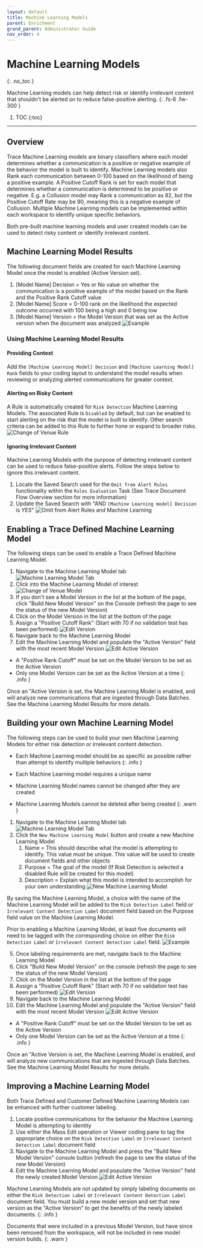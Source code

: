 ```yaml
---
layout: default
title: Machine Learning Models
parent: Enrichment
grand_parent: Administrator Guide
nav_order: 4
---
```


# Machine Learning Models
{: .no_toc }


Machine Learning models can help detect risk or identify irrelevant content that shouldn't be alerted on to reduce false-positive alerting.
{: .fs-6 .fw-300 }

1. TOC
{:toc}

---
## Overview
Trace Machine Learning models are binary classifiers where each model determines whether a communication is a positive or negative example of the behavior the model is built to identify. Machine Learning models also Rank each communication between 0-100 based on the likelihood of being a positive example. A Positive Cutoff Rank is set for each model that determines whether a communication is determined to be positive or negative. E.g. a Collusion model may Rank a communication as 82, but the Positive Cutoff Rate may be 90, meaning this is a negative example of Collusion. Multiple Machine Learning models can be implemented within each workspace to identify unique specific behaviors.

Both pre-built machine learning models and user created models can be used to detect risky content or identify irrelevant content.

## Machine Learning Model Results
The following document fields are created for each Machine Learning Model once the model is enabled (Active Version set).
   1. [Model Name] Decision = Yes or No value on whether the communication is a positive example of the model based on the Rank and the Positive Rank Cutoff value
   2. [Model Name] Score = 0-100 rank on the likelihood the expected outcome occurred with 100 being a high and 0 being low
   3. [Model Name] Version = the Model Version that was set as the Active version when the document was analyzed
   ![Example](media/machine_learning_models/machine_learning_model_fields.PNG)

### Using Machine Learning Model Results

#### Providing Context
Add the `[Machine Learning Model] Decision` and `[Machine Learning Model] Rank` fields to your coding layout to understand the model results when reviewing or analyzing alerted communications for greater context.

#### Alerting on Risky Content
A Rule is automatically created for `Risk Detection` Machine Learning Models. The associated Rule is `Disabled` by default, but can be enabled to start alerting on the risk that the model is built to identify. Other search criteria can be added to this Rule to further hone or expand to broader risks.
![Change of Venue Rule](media/machine_learning_models/machine_learning_model_rule_generator.PNG)

#### Ignoring Irrelevant Content
Machine Learning Models with the purpose of detecting irrelevant content can be used to reduce false-positive alerts. Follow the steps below to ignore this irrelevant content. 
1. Locate the Saved Search used for the `Omit from Alert Rules` functionality within the `Rules Evaluation` Task (See Trace Document Flow Overview section for more information)
2. Update the Saved Search with "AND `[Machine Learning model] Decision` is *YES*"
![Omit from Alert Rules and Machine Learning](media/machine_learning/image-20210218234536087.png)

## Enabling a Trace Defined Machine Learning Model
The following steps can be used to enable a Trace Defined Machine Learning Model.

1. Navigate to the Machine Learning Model tab
![Machine Learning Model Tab](media/machine_learning_models/machine_learning_model_home_page.PNG)
2. Click into the Machine Learning Model of interest
![Change of Venue Model](media/machine_learning_models/machine_learning_model_trace_defined.PNG)
3. If you don't see a Model Version in the list at the bottom of the page, click "Build New Model Version" on the Console (refresh the page to see the status of the new Model Version)
4. Click on the Model Version in the list at the bottom of the page
5. Assign a "Positive Cutoff Rank" (Start with 70 if no validation test has been performed)
![Edit Version](media/machine_learning_models/machine_learning_model_edit_version.PNG)
5. Navigate back to the Machine Learning Model
6. Edit the Machine Learning Model and populate the "Active Version" field with the most recent Model Version
![Edit Active Version](media/machine_learning_models/machine_learning_model_edit_active_version.PNG)

- A "Positive Rank Cutoff" must be set on the Model Version to be set as the Active Version
- Only one Model Version can be set as the Active Version at a time
{: .info }

Once an "Active Version is set, the Machine Learning Model is enabled, and will analyze new communications that are ingested through Data Batches. See the Machine Learning Model Results for more details.

## Building your own Machine Learning Model
The following steps can be used to build your own Machine Learning Models for either risk detection or irrelevant content detection.

- Each Machine Learning model should be as specific as possible rather than attempt to identify multiple behaviors
{: .info }  

- Each Machine Learning model requires a unique name
- Machine Learning Model names cannot be changed after they are created
- Machine Learning Models cannot be deleted after being created
{: .warn }        


1. Navigate to the Machine Learning Model tab
![Machine Learning Model Tab](media/machine_learning_models/machine_learning_model_home_page.PNG)
2. Click the `New Machine Learning Model` button and create a new Machine Learning Model
   1. Name = This should describe what the model is attempting to identify. This value must be unique. This value will be used to create document fields and other objects
   2. Purpose = The goal of the model (If Risk Detection is selected a disabled Rule will be created for this model)
   3. Description = Explain what this model is intended to accomplish for your own understanding
![New Machine Learning Model](media/machine_learning_models/machine_learning_model_new_model.PNG)

By saving the Machine Learning Model, a choice with the name of the Machine Learning Model will be added to the `Risk Detection Label` field or `Irrelevant Content Detection Label` document field based on the Purpose field value on the Machine Learning Model.

Prior to enabling a Machine Learning Model, at least five documents will need to be tagged with the corresponding choice on either the `Risk Detection Label` or `Irrelevant Content Detection Label` field.
![Example](media/machine_learning_models/machine_learning_model_communication_labeling.PNG)

5. Once labeling requirements are met, navigate back to the Machine Learning Model
6. Click "Build New Model Version" on the console (refresh the page to see the status of the new Model Version)
7. Click on the Model Version in the list at the bottom of the page
5. Assign a "Positive Cutoff Rank" (Start with 70 if no validation test has been performed)
![Edit Version](media/machine_learning_models/machine_learning_model_edit_version.PNG)
5. Navigate back to the Machine Learning Model
6. Edit the Machine Learning Model and populate the "Active Version" field with the most recent Model Version
![Edit Active Version](media/machine_learning_models/machine_learning_model_edit_active_version.PNG)

- A "Positive Rank Cutoff" must be set on the Model Version to be set as the Active Version
- Only one Model Version can be set as the Active Version at a time
{: .info }

Once an "Active Version is set, the Machine Learning Model is enabled, and will analyze new communications that are ingested through Data Batches. See the Machine Learning Model Results for more details.

## Improving a Machine Learning Model

Both Trace Defined and Customer Defined Machine Learning Models can be enhanced with further customer labeling.

1. Locate positive communications for the behavior the Machine Learning Model is attempting to identity
2. Use either the Mass Edit operation or Viewer coding pane to tag the appropriate choice on the `Risk Detection Label` or `Irrelevant Content Detection Label` document field
4. Navigate to the Machine Learning Model and press the "Build New Model Version" console button (refresh the page to see the status of the new Model Version)
5. Edit the Machine Learning Model and populate the "Active Version" field the newly created Model Version
![Edit Active Version](media/machine_learning_models/machine_learning_model_edit_active_version.PNG)

Machine Learning Models are not updated by simply labeling documents on either the `Risk Detection Label` or `Irrelevant Content Detection Label` document field. You must build a new model version and set that new version as the "Active Version" to get the benefits of the newly labeled documents.
{: .info }

Documents that were included in a previous Model Version, but have since been removed from the workspace, will not be included in new model version builds.
{: .warn }
